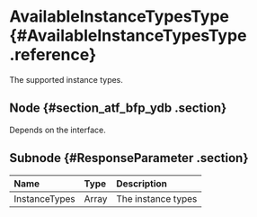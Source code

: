 # AvailableInstanceTypesType {#AvailableInstanceTypesType .reference}

The supported instance types.

## Node {#section_atf_bfp_ydb .section}

Depends on the interface.

## Subnode {#ResponseParameter .section}

|Name|Type|Description|
|:---|:---|:----------|
|InstanceTypes|Array|The instance types|

